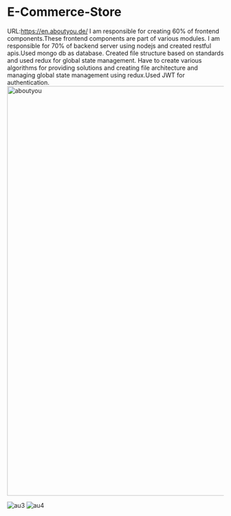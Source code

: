 # E-Commerce-Store
URL:https://en.aboutyou.de/
I am responsible for creating 60% of frontend components.These frontend components are part of various modules. I am responsible for 70% of backend server using nodejs and created restful apis.Used mongo db as database. Created file structure based on standards and used redux for global state management. Have to create various algorithms for providing solutions and creating file architecture and managing global state management using redux.Used JWT for authentication.
<img width="950" alt="aboutyou" src="https://github.com/SaadHassanSyed/E-Commerce-Store-React-Node-/assets/10111894/30ee5c3d-edf0-4643-a539-3a17c1259f75">




![au3](https://github.com/insanmian/E-Commerce-Store/assets/10111894/6ab81281-9dd9-403f-bf92-7d02692485ad)
![au4](https://github.com/insanmian/E-Commerce-Store/assets/10111894/10e78761-9517-4f05-ab56-9d91a53cb754)
